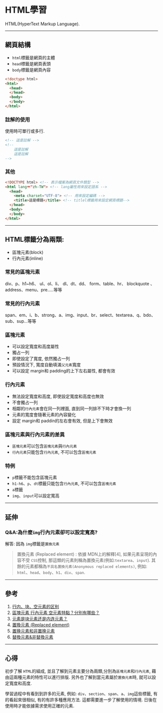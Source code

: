 # HTML學習
HTML(HyperText Markup Language).

---

## 網頁結構 
- `html`標籤是網頁的主體
- `head`標籤是網頁表頭
- `body`標籤是網頁內容
```html
<!doctype html>
<html>
  <head>
  </head>
  <body>
  </body>
</html> 
```
### 註解的使用
使用時可單行或多行.

```html
<!-- 這是註解 -->
<!-- 
    這是註解 
    這是註解 
-->
```

### 其他
```html
<!DOCTYPE html> <!-- 表示檔案為網頁文件類型 -->
<html lang＝"zh-TW"> <!-- lang屬性用來設定語系 -->
  <head>
    <meta charset="UTF-8"> <!-- 用來設定編碼 -->
    <title>這是標題</title> <!-- titlel標籤用來設定網頁標題-->
  </head>
  <body>
  </body>
</html> 
```

---

## HTML標籤分為兩類:
- 區塊元素(block)
- 行內元素(inline)

### 常見的區塊元素
div、p、h1~h6、
ul、ol、li、
dl、dt、dd、
form、table、hr、
blockquote 、
address、menu、pre.....等等

### 常見的行內元素
span、em、i、b、strong、a、img、input、br、select、textarea、q、bdo、sub、sup...等等

### 區塊元素
- 可以設定寬度和高度屬性
- 獨占一列
- 即使設定了寬度, 依然獨占一列
- 預設情況下, 寬度自動填滿`父元素`寬度
- 可以設定 margin和 padding的上下左右屬性, 都會有效

### 行內元素
- 無法設定寬度和高度, 即使設定寬度和高度也無效
- 不會獨占一列
- 相鄰的`行內元素`會在同一列裡面, 直到同一列排不下時才會換一列
- 元素的寬度會隨著元素的內容變化
- 設定 margin和 paddin的左右會有效, 但是上下會無效

### 區塊元素與行內元素的差異
- `區塊元素`可以包含`區塊元素`與`行內元素`
- `行內元素`只能包含`行內元素`, 不可以包含`區塊元素`

### 特例
- `p`標籤不能包含區塊元素
- `h1-h6`、`p`、`dt`標籤只能包含`行內元素`, 不可以包含`區塊元素`
- `a`標籤
- `img`、`input`可以設定寬高

---

## 延伸

### Q&A:為什麼`img`行內元素卻可以設定寬高?
解答: 因為 `img`標籤是`置換元素`

> 置換元素 (Replaced element) :
> 依據 MDN上的解釋[4], 如果元素呈現的內容不受 `CSS`控制, 那這類的元素則稱為置換元素(例如:`textarea`、`input`). 其餘的元素都稱為`不具名置換元素(Anonymous replaced elements)`, 例如: `html`、`head`、`body`、`h1`、`div`、`span`.

---

## 參考
1. [行内、块、空元素的区别](https://www.jianshu.com/p/9fa96ece88f1)
2. [區塊元素 行內元素 空元素特點？分別有哪些？](https://medium.com/@small2883/%E5%8D%80%E5%A1%8A%E5%85%83%E7%B4%A0-%E8%A1%8C%E5%85%A7%E5%85%83%E7%B4%A0-%E7%A9%BA%E5%85%83%E7%B4%A0%E7%89%B9%E9%BB%9E%E5%88%86%E5%88%A5%E6%9C%89%E5%93%AA%E4%BA%9B-19f8c05f16f6)
3. [<img>元素是块元素还是内连元素？](https://www.zhihu.com/question/25402556)
4. [置換元素 (Replaced element)](https://developer.mozilla.org/zh-TW/docs/Web/CSS/Replaced_element)
5. [置换元素和非置换元素](https://www.jianshu.com/p/d99428ca8065)
6. [替換元素&非替換元素](https://ithelp.ithome.com.tw/articles/10217681)

---

## 心得
初步了解 `HTML`的組成, 並且了解到元素主要分為兩類,分別為`區塊元素`和`行內元素`, 藉由這兩種元素的特性可以進行排版. 另外也了解到當元素屬於`置換元素`時, 就可以設定寬度和高度. 

學習過程中有看到到許多的元素, 例如: `div`、`section`、`span`、`a`、`img`這些標籤, 有的看起來很相似, 有的有許多種應用方法. 這都需要進一步了解使用的情境. 日後在使用時才能依據需求使用正確的元素.